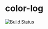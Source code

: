 # color-log

[![Build Status](https://travis-ci.org/saberuster/colorlog.svg?branch=master)](https://travis-ci.org/saberuster/colorlog)

